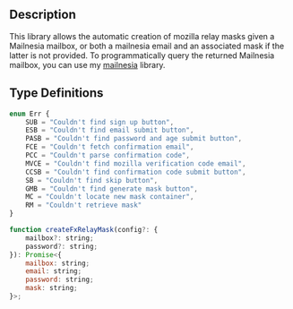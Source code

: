 ## Description

This library allows the automatic creation of mozilla relay masks given a Mailnesia mailbox, or both a mailnesia email and an associated mask if the latter is not provided. To programmatically query the returned Mailnesia mailbox, you can use my [mailnesia](https://www.npmjs.com/package/mailnesia) library.

## Type Definitions

```javascript
enum Err {
    SUB = "Couldn't find sign up button",
    ESB = "Couldn't find email submit button",
    PASB = "Couldn't find password and age submit button",
    FCE = "Couldn't fetch confirmation email",
    PCC = "Couldn't parse confirmation code",
    MVCE = "Couldn't find mozilla verification code email",
    CCSB = "Couldn't find confirmation code submit button",
    SB = "Couldn't find skip button",
    GMB = "Couldn't find generate mask button",
    MC = "Couldn't locate new mask container",
    RM = "Couldn't retrieve mask"
}

function createFxRelayMask(config?: {
    mailbox?: string;
    password?: string;
}): Promise<{
    mailbox: string;
    email: string;
    password: string;
    mask: string;
}>;
```
